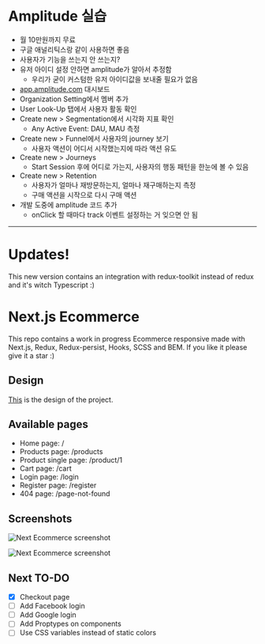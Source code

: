 # Amplitude 실습

- 월 10만원까지 무료
- 구글 애널리틱스랑 같이 사용하면 좋음
- 사용자가 기능을 쓰는지 안 쓰는지?
- 유저 아이디 설정 안하면 amplitude가 알아서 추정함
    - 우리가 굳이 커스텀한 유저 아이디값을 보내줄 필요가 없음
- [app.amplitude.com](http://app.amplitude.com) 대시보드
- Organization Setting에서 멤버 추가
- User Look-Up 탭에서 사용자 활동 확인
- Create new > Segmentation에서 시각화 지표 확인
    - Any Active Event: DAU, MAU 측정
- Create new > Funnel에서 사용자의 journey 보기
    - 사용자 액션이 어디서 시작했는지에 따라 액션 유도
- Create new > Journeys
    - Start Session 후에 어디로 가는지, 사용자의 행동 패턴을 한눈에 볼 수 있음
- Create new > Retention
    - 사용자가 얼마나 재방문하는지, 얼마나 재구매하는지 측정
    - 구매 액션을 시작으로 다시 구매 액션
- 개발 도중에 amplitude 코드 추가
    - onClick 할 때마다 track 이벤트 설정하는 거 잊으면 안 됨
***
# Updates!

This new version contains an integration with redux-toolkit instead of redux and it's witch Typescript :)

# Next.js Ecommerce

This repo contains a work in progress Ecommerce responsive made with Next.js, Redux, Redux-persist, Hooks, SCSS and BEM. If you like it please give it a star :)
## Design

[This](https://www.xdguru.com/free-xd-ecommerce-ui-kit-by-iceo/) is the design of the project.

## Available pages

- Home page: /
- Products page: /products
- Product single page: /product/1
- Cart page: /cart
- Login page: /login
- Register page: /register
- 404 page: /page-not-found

## Screenshots

![Next Ecommerce screenshot](https://lucaspulliese.com/wp-content/uploads/2020/09/ecommerce-1.jpg)

![Next Ecommerce screenshot](https://lucaspulliese.com/wp-content/uploads/2020/09/ecommerce-2.jpg)

## Next TO-DO

- [X] Checkout page
- [ ] Add Facebook login
- [ ] Add Google login
- [ ] Add Proptypes on components
- [ ] Use CSS variables instead of static colors
